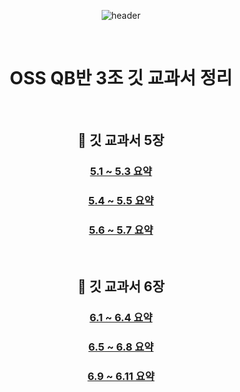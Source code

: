 <div align="center">
  
![header](https://capsule-render.vercel.app/api?type=waving&&color=CCEEFF&height=140&section=header&fontSize=100)

<br/>

# OSS QB반 3조 깃 교과서 정리

<br/>

## :pushpin: 깃 교과서 5장
  
### [5.1 ~ 5.3 요약 ](https://github.com/betrayedpeople/git-5/blob/main/5.1%20~%205.3.md)

### [5.4 ~ 5.5 요약 ](https://github.com/betrayedpeople/git-5/blob/main/5.4%20~%205.5.md)

### [5.6 ~ 5.7 요약 ](https://github.com/betrayedpeople/git-5/blob/main/5.6~5.7%EC%9E%A5.md)

<br>
  
## :pushpin: 깃 교과서 6장
  
### [6.1 ~ 6.4 요약 ](https://github.com/betrayedpeople/git/blob/main/6.1%20~%206.4.md)

### [6.5 ~ 6.8 요약 ](https://github.com/betrayedpeople/git/blob/main/6.5%20~%206.8.md)

### [6.9 ~ 6.11 요약 ](https://github.com/betrayedpeople/git/blob/main/6.9%20~%206.11.md)
